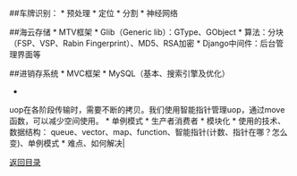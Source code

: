 ##车牌识别：
* 
预处理
* 
定位
* 
分割
* 
神经网络

##海云存储
* 
MTV框架
* 
Glib（Generic lib）：GType、GObject
* 
算法：分块（FSP、VSP、Rabin Fingerprint）、MD5、RSA加密
* 
Django中间件：后台管理界面等

##进销存系统
* 
MVC框架
* 
MySQL（基本、搜索引擎及优化）
















* 
uop在各阶段传输时，需要不断的拷贝。我们使用智能指针管理uop，通过move函数，可以减少空间使用。
* 
单例模式
* 
生产者消费者
* 
模块化
* 
使用的技术、数据结构：
queue、vector、map、function、智能指针(计数、指针在哪？怎么变)、单例模式
* 
难点、如何解决|

[返回目录](README.md)